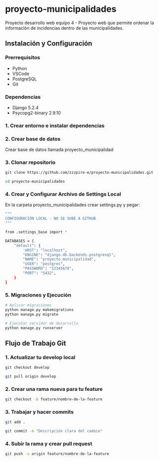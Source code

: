 # proyecto-municipalidades
Proyecto desarrollo web equipo 4 - Proyecto web que permite ordenar la información de incidencias dentro de las municipalidades.

## Instalación y Configuración

### Prerrequisitos
- Python
- VSCode
- PostgreSQL
- Git

### Dependencias
- Django 5.2.4
- Psycopg2-binary 2.9.10

### 1. Crear entorno e instalar dependencias

### 2. Crear base de datos
Crear base de datos llamada proyecto_municipalidad

### 3. Clonar repositorio
```bash
git clone https://github.com/zzzpiro-e/proyecto-municipalidades.git

cd proyecto-municipalidades
```

### 4. Crear y Configurar Archivo de Settings Local
En la carpeta proyecto_municipalidades crear settings.py y pegar:
```bash
"""
CONFIGURACIÓN LOCAL - NO SE SUBE A GITHUB
"""

from .settings_base import *

DATABASES = {
    "default": {
        'HOST': "localhost",
        "ENGINE": "django.db.backends.postgresql",
        "NAME": "proyecto_municipalidad",
        "USER": "postgres",
        "PASSWORD": "12345678",
        "PORT": "5432",
    }
}
```

### 5. Migraciones y Ejecución
```bash
# Aplicar migraciones
python manage.py makemigrations
python manage.py migrate

# Ejecutar servidor de desarrollo
python manage.py runserver
```

## Flujo de Trabajo Git

### 1. Actualizar tu develop local
```bash
git checkout develop

git pull origin develop
```

### 2. Crear una rama nueva para tu feature
```bash
git checkout -b feature/nombre-de-la-feature
```

### 3. Trabajar y hacer commits
```bash
git add .

git commit -m "Descripción clara del cambio"
```

### 4. Subir la rama y crear pull request
```bash
git push -u origin feature/nombre-de-la-feature
```


